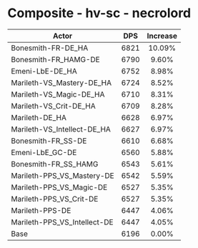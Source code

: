 # Composite - hv-sc - necrolord
| Actor | DPS | Increase |
|---|:---:|:---:|
|Bonesmith-FR-DE_HA|6821|10.09%|
|Bonesmith-FR_HAMG-DE|6790|9.60%|
|Emeni-LbE-DE_HA|6752|8.98%|
|Marileth-VS_Mastery-DE_HA|6724|8.52%|
|Marileth-VS_Magic-DE_HA|6710|8.31%|
|Marileth-VS_Crit-DE_HA|6709|8.28%|
|Marileth-DE_HA|6628|6.97%|
|Marileth-VS_Intellect-DE_HA|6627|6.97%|
|Bonesmith-FR_SS-DE|6610|6.68%|
|Emeni-LbE_GC-DE|6560|5.88%|
|Bonesmith-FR_SS_HAMG|6543|5.61%|
|Marileth-PPS_VS_Mastery-DE|6542|5.59%|
|Marileth-PPS_VS_Magic-DE|6527|5.35%|
|Marileth-PPS_VS_Crit-DE|6527|5.35%|
|Marileth-PPS-DE|6447|4.06%|
|Marileth-PPS_VS_Intellect-DE|6447|4.05%|
|Base|6196|0.00%|
